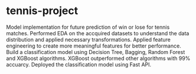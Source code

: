 # tennis-project
 Model implementation for future prediction of win or lose for tennis matches.
Performed EDA on the accquired datasets to understand the data distribution and applied necessary transformations.
Applied feature engineering to create more meaningful features for better performance.
Build a classification model using Decision Tree, Bagging, Random Forest and XGBoost algorithms. XGBoost outperformed other algorithms with 99% accuarcy.
Deployed the classification model using Fast API.
